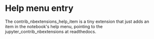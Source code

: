 Help menu entry
===============

The contrib_nbextensions_help_item is a tiny extension that just adds an item in the notebook's help menu, pointing to the jupyter_contrib_nbextensions at readthedocs.

